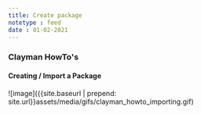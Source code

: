 ```yaml
---
title: Create package
notetype : feed
date : 01-02-2021
---
```

<h3><b>Clayman HowTo's</b></h3>

<h4><b>Creating / Import a Package</b></h4>
![image]({{site.baseurl | prepend: site.url}}assets/media/gifs/clayman_howto_importing.gif)
